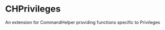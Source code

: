 CHPrivileges
============

An extension for CommandHelper providing functions specific to Privileges